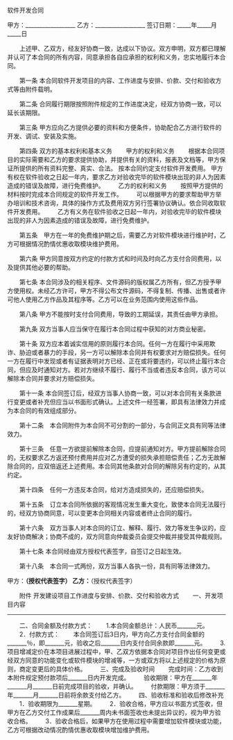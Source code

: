 软件开发合同甲方：__________________    乙方：__________________签订日期：_____年_____月_____日　　上述甲、乙双方，经友好协商一致，达成以下协议。双方申明，双方都已理解并认可了本合同的所有内容，同意承担各自应承担的权利和义务，忠实地履行本合同。 　　第一条  本合同软件开发项目的内容、工作进度与安排、价款、交付和验收方式等由附件载明。　　第二条  合同履行期限按照附件规定的工作进度决定，经双方协商一致，可以延长该期限。　　第三条  甲方应向乙方提供必要的资料和方便条件，协助配合乙方进行软件的开发、调试、安装及实施。　　第四条  双方的基本权利和基本义务　　甲方的权利和义务 　　根据本合同项目的实际需要和乙方的要求提供协助，并提供有关的资料，报表及文档等，甲方保证所提供的所有资料完整、真实、合法。 按本合同约定支付软件开发费用。 甲方有权在软件验收之日起一年内，要求乙方对验收完毕的软件模块出现的非人为因素造成的错误及故障，进行免费维护。　　乙方的权利和义务　　按照甲方提供的材料按时完成本合同规定的软件开发工作。　　可以根据甲方的要求帮助甲方举办培训和技术咨询，具体的操作方式及费用双方另行签署协议确认。依合同收取软件开发费用。　　乙方有义务在软件验收之日起一年内，对验收完毕的软件模块出现的非人为因素造成的错误及故障，进行免费维护。 　　第五条　甲方在一年的免费维护期之后，需要乙方对软件模块进行维护时，乙方可根据情况酌情优惠收取模块维护费用。　　第六条  甲方同意按双方约定的付款方式和时间及时向乙方支付合同费用，以及提供其他必要的帮助。　　第七条  本合同涉及的相关程序、文件源码的版权属乙方所有，但乙方授予甲方使用权。未经乙方许可，甲方不得公布文件源码，不得复制、传播、出售或者许可他人使用乙方作品及其程序等。乙方可以在业务范围内使用这些作品。　　第八条  甲方不能按时支付合同费用，导致的工期延误，其责任由甲方承担。　　第九条  双方当事人应当保守在履行本合同过程中获知的对方商业秘密。　　第十条  双方应本着诚实信用的原则履行本合同。任何一方在履行中采用欺诈、胁迫或者暴力的手段，另一方可以解除本合同并有权要求对方赔偿损失。任何一方在履行中发现或者有证据表明对方已经、正在或将要违约，可以终止履行本合同，但应及时通知对方。若对方继续不履行、履行不当或者违反本合同，该方可以解除本合同并要求对方赔偿损失。　　第十一条  本合同签订后，经双方当事人协商一致，可以对本合同有关条款进行变更或者补充但应当以书面形式确认。上述文件一经签署，即具有法律效力并成为本合同的有效组成部分。　　第十二条　本合同附件为本合同不可分割的一部分，与合同正文具有同等法律效力。　　第十三条　任意一方欲提前解除本合同，应提前通知对方。甲方提前解除合同的，无权要求乙方返还预付费用并应对乙方遭受的损失承担赔偿责任；乙方无故解除合同的，应双倍返还上述费用。本合同其他条款对合同的解除另有约定的，从其约定。　　第十四条　任何一方违反本合同，给对方造成损失的，还应赔偿损失。　　第十五条　订立本合同所依据的客观情况发生重大变化，致使本合同无法履行的，经双方协商同意，可以变更本合同相关内容或者终止合同的履行。　　第十六条　双方当事人对本合同的订立、解释、履行、效力等发生争议的，应友好协商解决；协商不成的，双方同意向仲裁委员会提交仲裁并接受其仲裁规则。　　第十七条  本合同经由双方授权代表签字，自签订之日起生效。　　第十八条　本合同一式两份，双方当事人各执一份，具有同等法律效力。甲方：__________（授权代表签字）乙方：__________（授权代表签字）　　附件 开发建设项目工作进度与安排、价款、交付和验收方式　　一、开发项目内容_________________________　　二、合同金额及付款方式：　　1.本合同金额总计：人民币_______元。　　2．付款方式： 　　本合同签订后3日内，甲方向乙方支付合同金额的_______％，即_______元，验收之后_______日内支付合同余款即_______元。
　　3.项目增减定价在本项目进展过程中，甲、乙双方依据本合同对项目作出任何变更或经双方同意的功能变化或软件模块的增减等，一方或双方将以上述规定的价格为原则，商定变更后的具体价格。　　三、完成及验收时间　　完成时间：乙方收到本附件规定预付款项后_______日内开发完成。　　验收期限：甲方在_______年_______月_______日前完成项目的验收，并确认。　　付款期限：甲方须于_______年_______月_______日前将余款支付给乙方。　　四、验收标准和验收后修改补充 　　1．验收期限为_______星期。　　2．验收合格，甲方应以书面方式签收，但甲方在乙方交付工作成果后_______周内未书面签收也未提出异议的，视为甲方验收合格。　　3．验收合格后，如果甲方在使用过程中需要增加软件模块或功能，乙方可根据改动情况酌情优惠收取模块增加维护费用。
